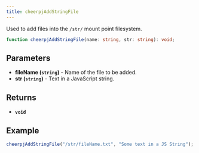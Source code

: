 ```yaml
---
title: cheerpjAddStringFile
---
```


Used to add files into the `/str/` mount point filesystem.

```ts
function cheerpjAddStringFile(name: string, str: string): void;
```

## Parameters

- **fileName (`string`)** - Name of the file to be added.
- **str (`string`)** - Text in a JavaScript string.

## Returns

- **`void`**

## Example

```js
cheerpjAddStringFile("/str/fileName.txt", "Some text in a JS String");
```
